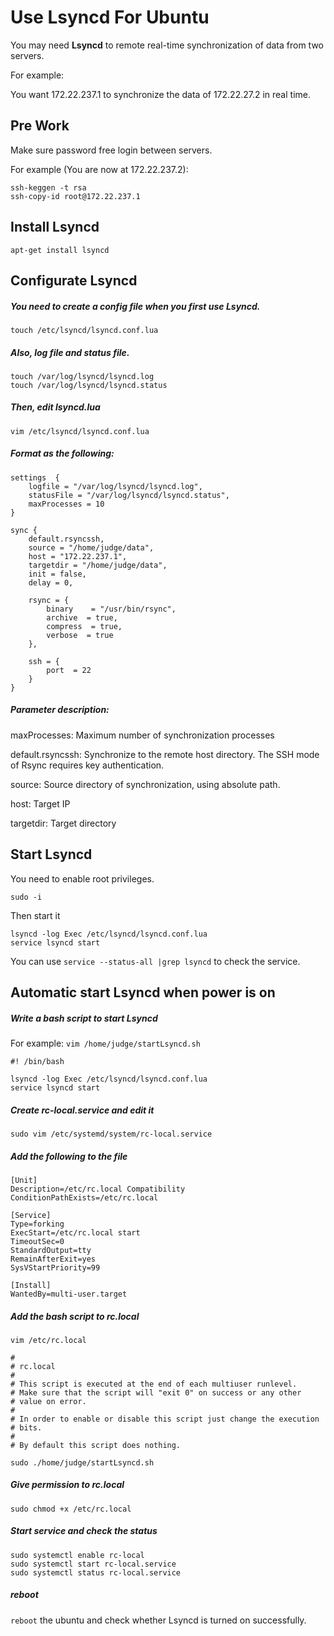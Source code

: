 # Use Lsyncd For Ubuntu

You may need **Lsyncd** to remote real-time synchronization of data from two servers.

For example:

You want 172.22.237.1 to synchronize the data of 172.22.27.2 in real time.

## Pre Work

Make sure password free login between servers.

For example (You are now at 172.22.237.2):

```
ssh-keggen -t rsa
ssh-copy-id root@172.22.237.1
```

## Install Lsyncd

```apt-get install lsyncd```

## Configurate Lsyncd

##### You need to create a config file when you first use Lsyncd.

```touch /etc/lsyncd/lsyncd.conf.lua```

##### Also, log file and status file.

```
touch /var/log/lsyncd/lsyncd.log
touch /var/log/lsyncd/lsyncd.status
```

##### Then, edit lsyncd.lua

```vim /etc/lsyncd/lsyncd.conf.lua```

##### Format as the following:

```
settings  {
    logfile = "/var/log/lsyncd/lsyncd.log",
    statusFile = "/var/log/lsyncd/lsyncd.status",
    maxProcesses = 10
}

sync {
    default.rsyncssh,
    source = "/home/judge/data",
    host = "172.22.237.1",
    targetdir = "/home/judge/data",
    init = false,
    delay = 0,

    rsync = {
        binary    = "/usr/bin/rsync",
        archive  = true,
        compress  = true,
        verbose  = true
    },

    ssh = {
    	port  = 22
    }
}
```

##### Parameter description:

maxProcesses: Maximum number of synchronization processes

default.rsyncssh: Synchronize to the remote host directory. The SSH mode of Rsync requires key authentication.

source: Source directory of synchronization, using absolute path.

host: Target IP

 targetdir: Target directory

## Start Lsyncd

You need to enable root privileges.

```sudo -i```

Then start it

```
lsyncd -log Exec /etc/lsyncd/lsyncd.conf.lua
service lsyncd start
```

You can use ```service --status-all |grep lsyncd``` to check the service.

## Automatic start Lsyncd when power is on

##### Write a bash script to start Lsyncd

For example: ```vim /home/judge/startLsyncd.sh```

```
#! /bin/bash

lsyncd -log Exec /etc/lsyncd/lsyncd.conf.lua
service lsyncd start
```

##### Create rc-local.service and edit it

```sudo vim /etc/systemd/system/rc-local.service```

##### Add the following to the file

```
[Unit]
Description=/etc/rc.local Compatibility
ConditionPathExists=/etc/rc.local

[Service]
Type=forking
ExecStart=/etc/rc.local start
TimeoutSec=0
StandardOutput=tty
RemainAfterExit=yes
SysVStartPriority=99

[Install]
WantedBy=multi-user.target
```

##### Add the bash script to rc.local

```vim /etc/rc.local```

```
#
# rc.local
#
# This script is executed at the end of each multiuser runlevel.
# Make sure that the script will "exit 0" on success or any other
# value on error.
#
# In order to enable or disable this script just change the execution
# bits.
#
# By default this script does nothing.

sudo ./home/judge/startLsyncd.sh
```

##### Give permission to rc.local

```sudo chmod +x /etc/rc.local```

##### Start service and check the status

```
sudo systemctl enable rc-local
sudo systemctl start rc-local.service
sudo systemctl status rc-local.service
```

##### reboot

```reboot``` the ubuntu and check whether Lsyncd is turned on successfully.